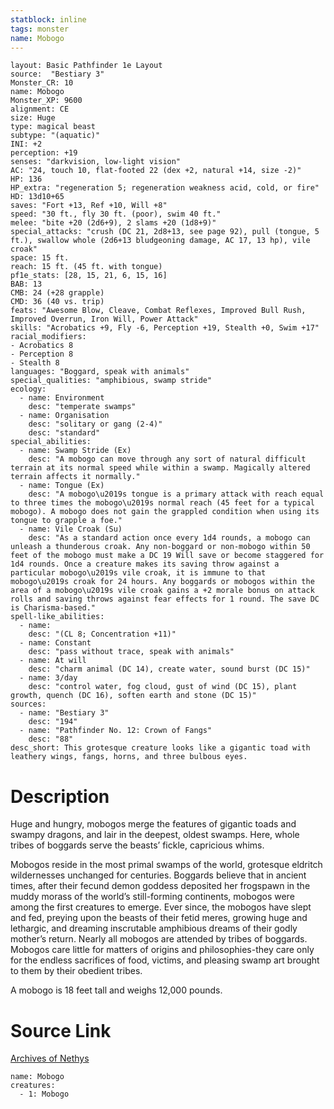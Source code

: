 ```yaml
---
statblock: inline
tags: monster
name: Mobogo
---
```

```statblock
layout: Basic Pathfinder 1e Layout
source:  "Bestiary 3"
Monster_CR: 10
name: Mobogo
Monster_XP: 9600
alignment: CE
size: Huge
type: magical beast
subtype: "(aquatic)"
INI: +2
perception: +19
senses: "darkvision, low-light vision"
AC: "24, touch 10, flat-footed 22 (dex +2, natural +14, size -2)"
HP: 136
HP_extra: "regeneration 5; regeneration weakness acid, cold, or fire"
HD: 13d10+65
saves: "Fort +13, Ref +10, Will +8"
speed: "30 ft., fly 30 ft. (poor), swim 40 ft."
melee: "bite +20 (2d6+9), 2 slams +20 (1d8+9)"
special_attacks: "crush (DC 21, 2d8+13, see page 92), pull (tongue, 5 ft.), swallow whole (2d6+13 bludgeoning damage, AC 17, 13 hp), vile croak"
space: 15 ft.
reach: 15 ft. (45 ft. with tongue)
pf1e_stats: [28, 15, 21, 6, 15, 16]
BAB: 13
CMB: 24 (+28 grapple)
CMD: 36 (40 vs. trip)
feats: "Awesome Blow, Cleave, Combat Reflexes, Improved Bull Rush, Improved Overrun, Iron Will, Power Attack"
skills: "Acrobatics +9, Fly -6, Perception +19, Stealth +0, Swim +17"
racial_modifiers:
- Acrobatics 8
- Perception 8
- Stealth 8
languages: "Boggard, speak with animals"
special_qualities: "amphibious, swamp stride"
ecology:
  - name: Environment
    desc: "temperate swamps"
  - name: Organisation
    desc: "solitary or gang (2-4)"
    desc: "standard"
special_abilities:
  - name: Swamp Stride (Ex)
    desc: "A mobogo can move through any sort of natural difficult terrain at its normal speed while within a swamp. Magically altered terrain affects it normally."
  - name: Tongue (Ex)
    desc: "A mobogo\u2019s tongue is a primary attack with reach equal to three times the mobogo\u2019s normal reach (45 feet for a typical mobogo). A mobogo does not gain the grappled condition when using its tongue to grapple a foe."
  - name: Vile Croak (Su)
    desc: "As a standard action once every 1d4 rounds, a mobogo can unleash a thunderous croak. Any non-boggard or non-mobogo within 50 feet of the mobogo must make a DC 19 Will save or become staggered for 1d4 rounds. Once a creature makes its saving throw against a particular mobogo\u2019s vile croak, it is immune to that mobogo\u2019s croak for 24 hours. Any boggards or mobogos within the area of a mobogo\u2019s vile croak gains a +2 morale bonus on attack rolls and saving throws against fear effects for 1 round. The save DC is Charisma-based."
spell-like_abilities:
  - name:
    desc: "(CL 8; Concentration +11)"
  - name: Constant
    desc: "pass without trace, speak with animals"
  - name: At will
    desc: "charm animal (DC 14), create water, sound burst (DC 15)"
  - name: 3/day
    desc: "control water, fog cloud, gust of wind (DC 15), plant growth, quench (DC 16), soften earth and stone (DC 15)"
sources:
  - name: "Bestiary 3"
    desc: "194"
  - name: "Pathfinder No. 12: Crown of Fangs"
    desc: "88"
desc_short: This grotesque creature looks like a gigantic toad with leathery wings, fangs, horns, and three bulbous eyes.
```
# Description
Huge and hungry, mobogos merge the features of gigantic toads and swampy dragons, and lair in the deepest, oldest swamps. Here, whole tribes of boggards serve the beasts’ fickle, capricious whims.

Mobogos reside in the most primal swamps of the world, grotesque eldritch wildernesses unchanged for centuries. Boggards believe that in ancient times, after their fecund demon goddess deposited her frogspawn in the muddy morass of the world’s still-forming continents, mobogos were among the first creatures to emerge. Ever since, the mobogos have slept and fed, preying upon the beasts of their fetid meres, growing huge and lethargic, and dreaming inscrutable amphibious dreams of their godly mother’s return. Nearly all mobogos are attended by tribes of boggards. Mobogos care little for matters of origins and philosophies-they care only for the endless sacrifices of food, victims, and pleasing swamp art brought to them by their obedient tribes.

A mobogo is 18 feet tall and weighs 12,000 pounds.
# Source Link
[Archives of Nethys](https://aonprd.com/MonsterDisplay.aspx?ItemName=Mobogo)
```encounter-table
name: Mobogo
creatures:
  - 1: Mobogo
```
